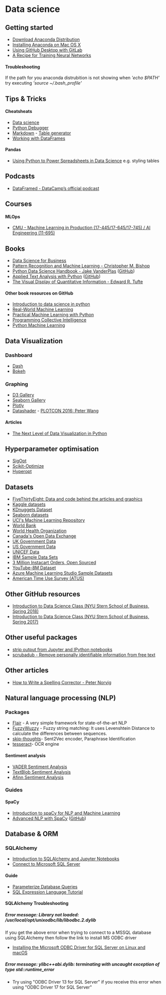 # Data science

## Getting started

* [Download Anaconda Distribution](https://www.anaconda.com/download/#macos)
* [Installing Anaconda on Mac OS X](https://www.datacamp.com/community/tutorials/installing-anaconda-mac-os-x)
* [Using GitHub Desktop with GitLab](https://community.reclaimhosting.com/t/using-github-desktop-with-gitlab/876)
* [A Recipe for Training Neural Networks](https://karpathy.github.io/2019/04/25/recipe/)

#### Troubleshooting
If the path for you anaconda distrubition is not showing when _'echo $PATH'_ try executing _'source ~/.bash_profile'_

## Tips & Tricks

#### Cheatsheats

* [Data science](https://github.com/mkhj/Data-science/tree/master/Cheat%20sheets)
* [Python Debugger](https://github.com/mkhj/Data-science/blob/master/Cheat%20sheets/Python%20Debugger%20Cheatsheet.pdf)
* [Markdown](https://github.com/adam-p/markdown-here/wiki/Markdown-Cheatsheet) - [Table generator](https://www.tablesgenerator.com/markdown_tables)
* [Working with DataFrames](http://www.gregreda.com/2013/10/26/working-with-pandas-dataframes/)

#### Pandas

* [Using Python to Power Spreadsheets in Data Science](https://pandas.pydata.org/pandas-docs/stable/user_guide/style.html) e.g. styling tables

## Podcasts

* [DataFramed - DataCamp’s official podcast](https://www.datacamp.com/community/podcast)

## Courses

#### MLOps
* [CMU - Machine Learning in Production (17-445/17-645/17-745) / AI Engineering (11-695)](https://mlip-cmu.github.io/s2025/)

## Books

* [Data Science for Business](https://www.amazon.com/Data-Science-Business-Data-Analytic-Thinking/dp/1449361323)
* [Pattern Recognition and Machine Learning - Christopher M. Bishop](https://www.amazon.com/Pattern-Recognition-Learning-Information-Statistics/dp/0387310738)
* [Python Data Science Handbook - Jake VanderPlas](https://jakevdp.github.io/PythonDataScienceHandbook/index.html) ([GitHub](https://github.com/jakevdp/PythonDataScienceHandbook))
* [Applied Text Analysis with Python](https://www.amazon.com/Applied-Text-Analysis-Python-Language-Aware/dp/1491963042) ([GitHub](https://github.com/foxbook/atap))
* [The Visual Display of Quantitative Information - Edward R. Tufte](https://www.amazon.com/Visual-Display-Quantitative-Information/dp/1930824130)

#### Other book resources on GitHub

* [Introduction to data science in python](https://github.com/sidsriv/Introduction-to-Data-Science-in-python)
* [Real-World Machine Learning](https://github.com/brinkar/real-world-machine-learning)
* [Practical Machine Learning with Python](https://github.com/dipanjanS/practical-machine-learning-with-python)
* [Programming Collective Intelligence](https://github.com/arthur-e/Programming-Collective-Intelligence)
* [Python Machine Learning](https://github.com/rasbt/python-machine-learning-book)


## Data Visualization

### Dashboard

* [Dash](https://plot.ly/products/dash/)
* [Bokeh](https://bokeh.pydata.org/en/latest/docs/gallery.html)

### Graphing 

* [D3 Gallery](https://github.com/d3/d3/wiki/Gallery)
* [Seaborn Gallery](https://seaborn.pydata.org/examples/index.html)
* [Plotly](https://plot.ly/python/)
* [Datashader](http://datashader.org/) - [PLOTCON 2016: Peter Wang](https://www.youtube.com/watch?v=fB3cUrwxMVY)

#### Articles

* [The Next Level of Data Visualization in Python](https://towardsdatascience.com/the-next-level-of-data-visualization-in-python-dd6e99039d5e)

## Hyperparameter optimisation 

* [SigOpt](https://sigopt.com/)
* [Scikit-Optimize](https://scikit-optimize.github.io/)
* [Hyperopt](https://github.com/hyperopt/hyperopt)

## Datasets

* [FiveThirtyEight: Data and code behind the articles and graphics](https://github.com/fivethirtyeight/data)
* [Kaggle datasets](https://www.kaggle.com/datasets)
* [KDnuggets Dataset](https://www.kdnuggets.com/datasets/index.html)
* [Seaborn datasets](https://github.com/mwaskom/seaborn-data)
* [UCI's Machine Learning Repository](https://archive.ics.uci.edu/ml/datasets.html)
* [World Bank](https://data.worldbank.org/)
* [World Health Organization](http://www.who.int/gho/en/)
* [Canada's Open Data Exchange](https://codx.ca/)
* [UK Government Data](https://data.gov.uk/)
* [US Government Data](https://www.data.gov/)
* [UNICEF Data](https://data.unicef.org/)
* [IBM Sample Data Sets](https://www.ibm.com/communities/analytics/watson-analytics-blog/guide-to-sample-datasets/)
* [3 Million Instacart Orders, Open Sourced](https://www.instacart.com/datasets/grocery-shopping-2017)
* [YouTube-8M Dataset](https://research.google.com/youtube8m/)
* [Azure Machine Learning Studio Sample Datasets](https://docs.microsoft.com/en-us/azure/machine-learning/studio/use-sample-datasets)
* [American Time Use Survey (ATUS)](https://www.bls.gov/tus/)

## Other GitHub resources

* [Introduction to Data Science Class (NYU Stern School of Business, Spring 2018)](https://github.com/jattenberg/SternPythonDataScience2018)
* [Introduction to Data Science Class (NYU Stern School of Business, Spring 2017)](https://github.com/mariazm/Spring2017_ProfFosterProvost)

## Other useful packages

* [strip output from Jupyter and IPython notebooks](https://github.com/kynan/nbstripout)
* [scrubadub - Remove personally identifiable information from free text](http://scrubadub.readthedocs.io/en/stable/index.html)

## Other articles

* [How to Write a Spelling Corrector - Peter Norvig](http://norvig.com/spell-correct.html)

## Natural language processing (NLP)

### Packages

* [Flair](https://github.com/zalandoresearch/flair) - A very simple framework for state-of-the-art NLP
* [FuzzyWuzzy](https://github.com/seatgeek/fuzzywuzzy) - Fuzzy string matching: It uses Levenshtein Distance to calculate the differences between sequences.
* [skip-thoughts](https://github.com/ryankiros/skip-thoughts)- 
Sent2Vec encoder, Paraphrase Identification 
* [tesseract](https://github.com/tesseract-ocr/tesseract/wiki/TrainingTesseract-4.00)- OCR engine 

#### Sentiment analysis

* [VADER Sentiment Analysis](https://github.com/cjhutto/vaderSentiment)
* [TextBlob Sentiment Analysis](https://textblob.readthedocs.io/en/dev/quickstart.html#sentiment-analysis)
* [Afinn Sentiment Analysis](https://github.com/fnielsen/afinn)

### Guides

#### SpaCy

* [Introduction to spaCy for NLP and Machine Learning](https://github.com/NSchrading/intro-spacy-nlp)
* [Advanced NLP with SpaCy](https://course.spacy.io/) ([GitHub](https://github.com/ines/spacy-course))

## Database & ORM

### SQLAlchemy
* [Introduction to SQLAlchemy and Jupyter Notebooks](https://github.com/LeeBergstrand/Jupyter-SQLAlchemy-Tutorial/blob/master/Jupyter-SQLAlchemy.ipynb)
* [Connect to Microsoft SQL Server](https://docs.sqlalchemy.org/en/latest/dialects/mssql.html#module-sqlalchemy.dialects.mssql.pyodbc)

#### Guide
* [Parameterize Database Queries](https://security.openstack.org/guidelines/dg_parameterize-database-queries.html)
* [SQL Expression Language Tutorial](https://docs.sqlalchemy.org/en/latest/core/tutorial.html) 

#### SQLAlchemy Troubleshooting

##### Error message: Library not loaded: /usr/local/opt/unixodbc/lib/libodbc.2.dylib
If you get the above error when trying to connect to a MSSQL database using SQLAlchemy then follow the link to install MS ODBC driver
* [Installing the Microsoft ODBC Driver for SQL Server on Linux and macOS](https://docs.microsoft.com/en-us/sql/connect/odbc/linux-mac/installing-the-microsoft-odbc-driver-for-sql-server?view=sql-server-2017)

##### Error message: ylibc++abi.dylib: terminating with uncaught exception of type std::runtime_error
* Try using "ODBC Driver 13 for SQL Server" if you receive this error when using "ODBC Driver 17 for SQL Server"
